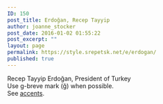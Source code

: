 ```yaml
---
ID: 150
post_title: Erdoğan, Recep Tayyip
author: joanne_stocker
post_date: 2016-01-02 01:55:22
post_excerpt: ""
layout: page
permalink: https://style.srepetsk.net/e/erdogan/
published: true
---
```

<div class="kno-ecr-pt kno-fb-ctx" data-ved="0ahUKEwif_KH8_onKAhXFNj4KHVQrCJcQ3B0IiQEoADAT">Recep Tayyip Erdoğan, President of Turkey</div>
<div class="kno-ecr-pt kno-fb-ctx" data-ved="0ahUKEwif_KH8_onKAhXFNj4KHVQrCJcQ3B0IiQEoADAT"></div>
<div class="kno-ecr-pt kno-fb-ctx" data-ved="0ahUKEwif_KH8_onKAhXFNj4KHVQrCJcQ3B0IiQEoADAT">Use g-breve mark (ğ) when possible.</div>
<div class="kno-ecr-pt kno-fb-ctx" data-ved="0ahUKEwif_KH8_onKAhXFNj4KHVQrCJcQ3B0IiQEoADAT"></div>
<div class="kno-ecr-pt kno-fb-ctx" data-ved="0ahUKEwif_KH8_onKAhXFNj4KHVQrCJcQ3B0IiQEoADAT">See <a href="https://style.srepetsk.net/a/accents/">accents</a>.</div>